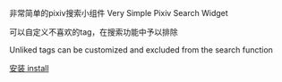非常简单的pixiv搜索小组件 Very Simple Pixiv Search Widget

可以自定义不喜欢的tag，在搜索功能中予以排除

Unliked tags can be customized and excluded from the search function

[安装 install](https://github.com/yige-yigeren/YigerenUserScript/raw/main/userjs/pixiv/TagModifier.user.js)
